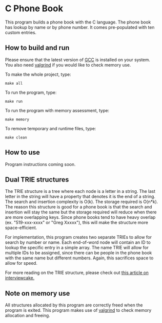 # C Phone Book
This program builds a phone book with the C language. The phone book has lookup by name or by phone number. It comes pre-populated with ten custom entries.

## How to build and run
Please ensure that the latest version of [GCC](https://gcc.gnu.org/) is installed on your system. You also need [valgrind](https://valgrind.org/) if you would like to check memory use.

To make the whole project, type:

``make all``

To run the program, type:

``make run``

To run the program with memory assessment, type:

``make memory``

To remove temporary and runtime files, type:

``make clean``

## How to use
Program instructions coming soon.

## Dual TRIE structures

The TRIE structure is a tree where each node is a letter in a string. The last letter in the string will have a property that denotes it is the end of a string. The search and insertion complexity is O(k). The storage required is O(n*k). The reason this structure is good for a phone book is that the search and insertion will stay the same but the storage required will reduce when there are more overlapping keys. Since phone books tend to have heavy overlap (ex. "519-xxx-xxxx" or "Greg Xxxxx"), this will make the structure more space-efficient.

For implementation, this program creates two separate TRIEs to allow for search by number or name. Each end-of-word node will contain an ID to lookup the specific entry in a simple array. The name TRIE will allow for multiple IDs to be assigned, since there can be people in the phone book with the same name but different numbers. Again, this sacrifices space to allow for speed.

For more reading on the TRIE structure, please check out [this article on interviewcake.](https://www.interviewcake.com/concept/java/trie)

## Note on memory use
All structures allocated by this program are correctly freed when the program is exited. This program makes use of [valgrind](https://valgrind.org/) to check memory allocation and freeing. 

